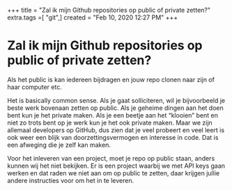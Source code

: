 +++
title = "Zal ik mijn Github repositories op public of private zetten?"
extra.tags =[ "git",]
created = "Feb 10, 2020 12:27 PM"
+++
# Zal ik mijn Github repositories op public of private zetten?
Als het public is kan iedereen bijdragen en jouw repo clonen naar zijn of haar computer etc.

Het is basically common sense. Als je gaat solliciteren, wil je bijvoorbeeld je beste werk bovenaan zetten op public. Als je geheime dingen aan het doen bent kun je het private maken.
Als je een beetje aan het “klooien” bent en niet zo trots bent op je werk kun je het ook private maken. Maar we zijn allemaal developers op GitHub, dus zien dat je veel probeert en veel leert is ook weer een blijk van doorzettingsvermogen en interesse in code. Dat is een afweging die je zelf kan maken.

Voor het inleveren van een project, moet je repo op public staan, anders kunnen wij het niet bekijken.
Er is een project waarbij we met API keys gaan werken en dat raden we niet aan om op public te zetten, daar krijgen jullie andere instructies voor om het in te leveren.